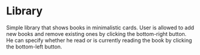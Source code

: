 # Library

Simple library that shows books in minimalistic cards. User is allowed to add new books and remove existing ones by clicking the bottom-right button. He can specify whether he read or is currently reading the book by clicking the bottom-left button.